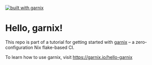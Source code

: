 [![built with garnix](https://img.shields.io/endpoint?url=https%3A%2F%2Fgarnix.io%2Fapi%2Fbadges%2Fgarnix-io%2Fhello-garnix%3Fbranch%3Dmain)](https://garnix.io)

# Hello, garnix!

This repo is part of a tutorial for getting started with [garnix](https://garnix.io) – a zero-configuration Nix flake-based CI.

To learn how to use garnix, visit https://garnix.io/hello-garnix

